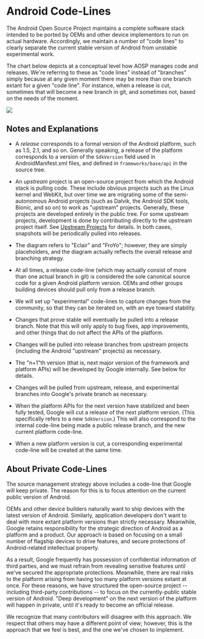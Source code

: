 <!--
   Copyright 2010 The Android Open Source Project 

   Licensed under the Apache License, Version 2.0 (the "License"); 
   you may not use this file except in compliance with the License.
   You may obtain a copy of the License at

       http://www.apache.org/licenses/LICENSE-2.0

   Unless required by applicable law or agreed to in writing, software
   distributed under the License is distributed on an "AS IS" BASIS,
   WITHOUT WARRANTIES OR CONDITIONS OF ANY KIND, either express or implied.
   See the License for the specific language governing permissions and
   limitations under the License.
-->

# Android Code-Lines #

The Android Open Source Project maintains a complete software stack intended
to be ported by OEMs and other device implementors to run on actual hardware.
Accordingly, we maintain a number of "code lines" to clearly separate the
current stable version of Android from unstable experimental work.

The chart below depicts at a conceptual level how AOSP manages code and
releases. We're referring to these as "code lines" instead of "branches"
simply because at any given moment there may be more than one branch extant
for a given "code line".  For instance, when a release is cut, sometimes that
will become a new branch in git, and sometimes not, based on the needs of the
moment.

<img src="/images/code-lines.png"/>

## Notes and Explanations ##

- A *release* corresponds to a formal version of the Android platform, such
as 1.5, 2.1, and so on. Generally speaking, a release of the platform
corresponds to a version of the `SdkVersion` field used in
AndroidManifest.xml files, and defined in `frameworks/base/api` in
the source tree.

- An *upstream* project is an open-source project from which the Android
stack is pulling code. These include obvious projects such as the Linux kernel
and WebKit, but over time we are migrating some of the semi-autonomous
Android projects (such as Dalvik, the Android SDK tools, Bionic, and so on) to
work as "upstream" projects. Generally, these projects are developed entirely in
the public tree. For some upstream projects, development is done by contributing
directly to the upstream project itself. See [Upstream Projects](submit-patches.html#upstream-projects)
for details. In both cases, snapshots will be periodically pulled into releases.

- The diagram refers to "Eclair" and "FroYo"; however, they are simply
placeholders, and the diagram actually reflects the overall release and
branching strategy.

- At all times, a release code-line (which may actually consist of
more than one actual branch in git) is considered the sole canonical source
code for a given Android platform version. OEMs and other groups building devices
should pull only from a release branch.

- We will set up "experimental" code-lines to capture changes from
the community, so that they can be iterated on, with an eye toward stability.

- Changes that prove stable will eventually be pulled into a release
branch. Note that this will only apply to bug fixes, app improvements, and
other things that do not affect the APIs of the platform.

- Changes will be pulled into release branches from upstream projects
(including the Android "upstream" projects) as necessary.

- The "n+1"th version (that is, next major version of the framework and
platform APIs) will be developed by Google internally. See below for
details.

- Changes will be pulled from upstream, release, and experimental branches
into Google's private branch as necessary.

- When the platform APIs for the next version have stabilized and been fully
tested, Google will cut a release of the next platform version. (This
specifically refers to a new `SdkVersion`.) This will also
correspond to the internal code-line being made a public release branch, and the
new current platform code-line.

- When a new platform version is cut, a corresponding experimental
code-line will be created at the same time.

## About Private Code-Lines ##

The source management strategy above includes a code-line that Google will
keep private. The reason for this is to focus attention on the current public
version of Android.

OEMs and other device builders naturally want to ship devices with the
latest version of Android. Similarly, application developers don't want to
deal with more extant platform versions than strictly necessary.  Meanwhile,
Google retains responsibility for the strategic direction of Android as a
platform and a product. Our approach is based on focusing on a small number of
flagship devices to drive features, and secure protections of Android-related
intellectual property.

As a result, Google frequently has possession of confidential
information of third parties, and we must refrain from revealing sensitive
features until we've secured the appropriate protections. Meanwhile, there are
real risks to the platform arising from having too many platform versions
extant at once. For these reasons, we have structured the open-source project
-- including third-party contributions -- to focus on the currently-public
stable version of Android. "Deep development" on the next version of the
platform will happen in private, until it's ready to become an official
release.

We recognize that many contributors will disagree with this approach. We
respect that others may have a different point of view; however, this is the
approach that we feel is best, and the one we've chosen to implement.


